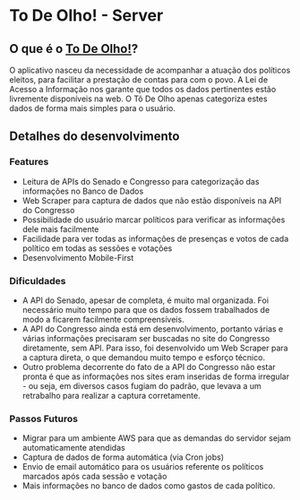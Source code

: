 # To De Olho! - Server

## O que é o [To De Olho!](https://to-de-olho-app.herokuapp.com)?
O aplicativo nasceu da necessidade de acompanhar a atuação dos políticos eleitos, para facilitar a prestação de contas para com o povo. A Lei de Acesso a Informação nos garante que todos os dados pertinentes estão livremente disponíveis na web. O Tô De Olho apenas categoriza estes dados de forma mais simples para o usuário.

## Detalhes do desenvolvimento
### Features
- Leitura de APIs do Senado e Congresso para categorização das informações no Banco de Dados
- Web Scraper para captura de dados que não estão disponíveis na API do Congresso
- Possibilidade do usuário marcar políticos para verificar as informações dele mais facilmente
- Facilidade para ver todas as informações de presenças e votos de cada político em todas as sessões e votações
- Desenvolvimento Mobile-First
### Dificuldades
- A API do Senado, apesar de completa, é muito mal organizada. Foi necessário muito tempo para que os dados fossem trabalhados de modo a ficarem facilmente compreensíveis.
- A API do Congresso ainda está em desenvolvimento, portanto várias e várias informações precisaram ser buscadas no site do Congresso diretamente, sem API. Para isso, foi desenvolvido um Web Scraper para a captura direta, o que demandou muito tempo e esforço técnico.
- Outro problema decorrente do fato de a API do Congresso não estar pronta é que as informações nos sites eram inseridas de forma irregular - ou seja, em diversos casos fugiam do padrão, que levava a um retrabalho para realizar a captura corretamente.

### Passos Futuros
- Migrar para um ambiente AWS para que as demandas do servidor sejam automaticamente atendidas
- Captura de dados de forma automática (via Cron jobs)
- Envio de email automático para os usuários referente os políticos marcados após cada sessão e votação
- Mais informações no banco de dados como gastos de cada político.
